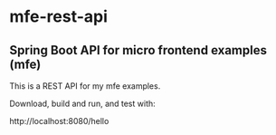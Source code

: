 # mfe-rest-api 
## Spring Boot API for micro frontend examples (mfe)

This is a REST API for my mfe examples.

Download, build and run, and test with:

http://localhost:8080/hello
